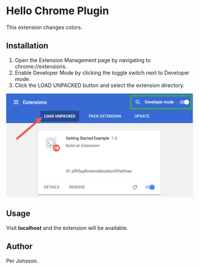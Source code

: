 # Hello Chrome Plugin

This extension changes colors.

## Installation

1. Open the Extension Management page by navigating to chrome://extensions.
2. Enable Developer Mode by clicking the toggle switch next to Developer mode.
3. Click the LOAD UNPACKED button and select the extension directory.

![Load extension](load_extension.png)

## Usage

Visit **localhost** and the extension will be available.

## Author

Per Jonsson.